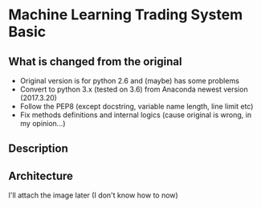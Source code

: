 Machine Learning Trading System Basic
=====================================

## What is changed from the original
- Original version is for python 2.6 and (maybe) has some problems
- Convert to python 3.x (tested on 3.6) from Anaconda newest version (2017.3.20)
- Follow the PEP8 (except docstring, variable name length, line limit etc)
- Fix methods definitions and internal logics (cause original is wrong, in my opinion...)

## Description

## Architecture
I'll attach the image later (I don't know how to now)
